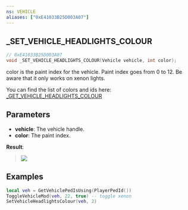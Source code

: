 ```yaml
---
ns: VEHICLE
aliases: ["0xE41033B25D003A07"]
---
```

## _SET_VEHICLE_HEADLIGHTS_COLOUR

```c
// 0xE41033B25D003A07
void _SET_VEHICLE_HEADLIGHTS_COLOUR(Vehicle vehicle, int color);
```

color is the paint index for the vehicle.
Paint index goes from 0 to 12.
Be aware that it only works on xenon lights.

You can find the list of colors and ids here: [_GET_VEHICLE_HEADLIGHTS_COLOUR](#_0x3DFF319A831E0CDB)

## Parameters
* **vehicle**: The vehicle handle.
* **color**: The paint index.

**Result**:
> ![](https://i.imgur.com/yV3cpG9.png)

## Examples

```lua
local veh = GetVehiclePedIsUsing(PlayerPedId())
ToggleVehicleMod(veh, 22, true) -- toggle xenon
SetVehicleHeadlightsColour(veh, 2)
```